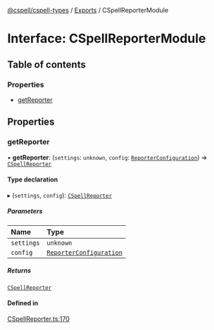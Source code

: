 [@cspell/cspell-types](../README.md) / [Exports](../modules.md) / CSpellReporterModule

# Interface: CSpellReporterModule

## Table of contents

### Properties

- [getReporter](CSpellReporterModule.md#getreporter)

## Properties

### getReporter

• **getReporter**: (`settings`: `unknown`, `config`: [`ReporterConfiguration`](ReporterConfiguration.md)) => [`CSpellReporter`](CSpellReporter.md)

#### Type declaration

▸ (`settings`, `config`): [`CSpellReporter`](CSpellReporter.md)

##### Parameters

| Name | Type |
| :------ | :------ |
| `settings` | `unknown` |
| `config` | [`ReporterConfiguration`](ReporterConfiguration.md) |

##### Returns

[`CSpellReporter`](CSpellReporter.md)

#### Defined in

[CSpellReporter.ts:170](https://github.com/streetsidesoftware/cspell/blob/b805b11/packages/cspell-types/src/CSpellReporter.ts#L170)
